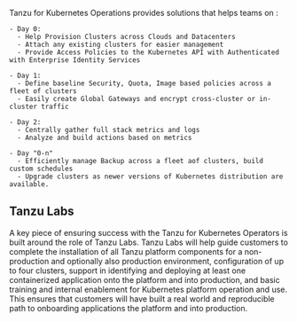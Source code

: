 Tanzu for Kubernetes Operations provides solutions that helps teams on :

    - Day 0: 
      - Help Provision Clusters across Clouds and Datacenters
      - Attach any existing clusters for easier management
      - Provide Access Policies to the Kubernetes API with Authenticated with Enterprise Identity Services

    - Day 1:
      - Define baseline Security, Quota, Image based policies across a fleet of clusters
      - Easily create Global Gateways and encrypt cross-cluster or in-cluster traffic

    - Day 2:
      - Centrally gather full stack metrics and logs
      - Analyze and build actions based on metrics

    - Day "0-n"
      - Efficiently manage Backup across a fleet aof clusters, build custom schedules
      - Upgrade clusters as newer versions of Kubernetes distribution are available.


## Tanzu Labs

A key piece of ensuring success with the Tanzu for Kubernetes Operators is built around the role of Tanzu Labs.  Tanzu Labs will help guide customers to complete the installation of all Tanzu platform components for a non-production and optionally also production environment, configuration of up to four clusters, support in identifying and deploying at least one containerized application onto the platform and into production, and basic training and internal enablement for Kubernetes platform operation and use.  This ensures that customers will have built a real world and reproducible path to onboarding applications the platform and into production.